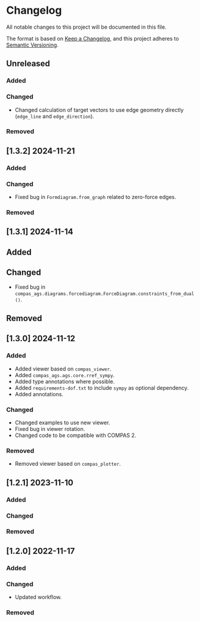 # Changelog

All notable changes to this project will be documented in this file.

The format is based on [Keep a Changelog](https://keepachangelog.com/en/1.0.0/),
and this project adheres to [Semantic Versioning](https://semver.org/spec/v2.0.0.html).

## Unreleased

### Added

### Changed

* Changed calculation of target vectors to use edge geometry directly (`edge_line` and `edge_direction`).

### Removed


## [1.3.2] 2024-11-21

### Added

### Changed

* Fixed bug in `Formdiagram.from_graph` related to zero-force edges.

### Removed


## [1.3.1] 2024-11-14

## Added

## Changed

* Fixed bug in `compas_ags.diagrams.forcediagram.ForceDiagram.constraints_from_dual()`.

## Removed


## [1.3.0] 2024-11-12

### Added

* Added viewer based on `compas_viewer`.
* Added `compas_ags.ags.core.rref_sympy`.
* Added type annotations where possible.
* Added `requirements-dof.txt` to include `sympy` as optional dependency.
* Added annotations.

### Changed

* Changed examples to use new viewer.
* Fixed bug in viewer rotation.
* Changed code to be compatible with COMPAS 2.

### Removed

* Removed viewer based on `compas_plotter`.


## [1.2.1] 2023-11-10

### Added

### Changed

### Removed


## [1.2.0] 2022-11-17

### Added

### Changed

* Updated workflow.

### Removed
